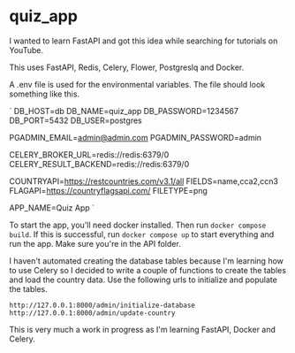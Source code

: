 # quiz_app

I wanted to learn FastAPI and got this idea while searching for tutorials on YouTube.

This uses FastAPI, Redis, Celery, Flower, Postgreslq and Docker.


A .env file is used for the environmental variables.  The file should look something like this.

`
DB_HOST=db
DB_NAME=quiz_app
DB_PASSWORD=1234567
DB_PORT=5432
DB_USER=postgres

PGADMIN_EMAIL=admin@admin.com
PGADMIN_PASSWORD=admin

CELERY_BROKER_URL=redis://redis:6379/0
CELERY_RESULT_BACKEND=redis://redis:6379/0

COUNTRYAPI=https://restcountries.com/v3.1/all
FIELDS=name,cca2,ccn3
FLAGAPI=https://countryflagsapi.com/
FILETYPE=png

APP_NAME=Quiz App
`

To start the app, you'll need docker installed.  Then run `docker compose build`.  If this is successful, run `docker compose up` to start everything and run the app. Make sure you're in the API folder.

I haven't automated creating the database tables because I'm learning how to use Celery so I decided to write a couple of functions to create the tables and load the country data.  Use the following urls to initialize and populate the tables.

`http://127.0.0.1:8000/admin/initialize-database`
`http://127.0.0.1:8000/admin/update-country`

This is very much a work in progress as I'm learning FastAPI, Docker and Celery.
